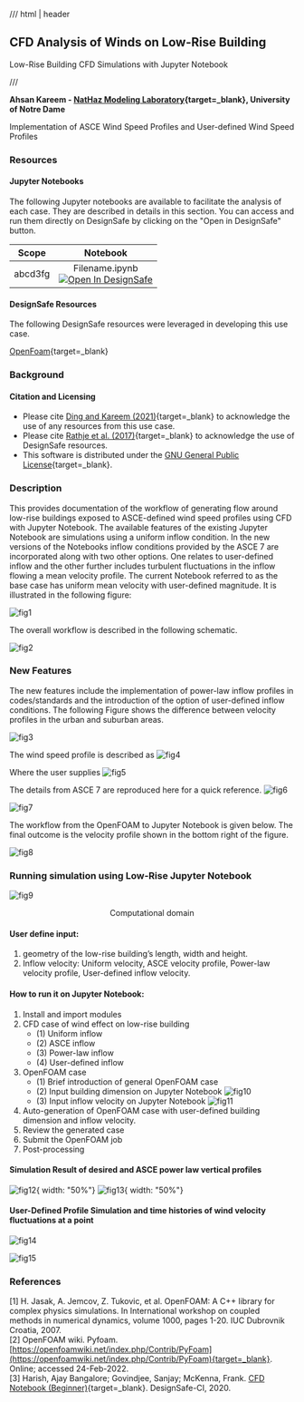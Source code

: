 /// html | header

## CFD Analysis of Winds on Low-Rise Building

Low-Rise Building CFD Simulations with Jupyter Notebook

///


**Ahsan Kareem - [NatHaz Modeling Laboratory](https://nathaz.nd.edu/){target=_blank}, University of Notre Dame**

Implementation of ASCE Wind Speed Profiles and User-defined Wind Speed Profiles

### Resources
 
#### Jupyter Notebooks
The following Jupyter notebooks are available to facilitate the analysis of each case. They are described in details in this section. You can access and run them directly on DesignSafe by clicking on the "Open in DesignSafe" button.

| Scope | Notebook |
| :-------: | :---------:  |
| abcd3fg | Filename.ipynb <br> [![Open In DesignSafe](https://raw.githubusercontent.com/geoelements/LearnMPM/main/DesignSafe-Badge.svg)](https://jupyter.designsafe-ci.org/hub/user-redirect/lab/tree/CommunityData/Use%20Case%20Products/OpenFOAM/PyFoam_Jupyter/Jupyter_PyFoam.ipynb) |

#### DesignSafe Resources

The following DesignSafe resources were leveraged in developing this use case.

[OpenFoam](https://www.designsafe-ci.org/use-designsafe/tools-applications/simulation/openfoam){target=_blank}<br/>



### Background
#### Citation and Licensing

* Please cite [Ding and Kareem (2021)](https://tigerprints.clemson.edu/cgi/viewcontent.cgi?article=1025&context=aawe){target=_blank} to acknowledge the use of any resources from this use case.
* Please cite [Rathje et al. (2017)](https://doi.org/10.1061/(ASCE)NH.1527-6996.0000246){target=_blank} to acknowledge the use of DesignSafe resources.
* This software is distributed under the [GNU General Public License](https://www.gnu.org/licenses/gpl-3.0.html){target=_blank}.


### Description

This provides documentation of the workflow of generating flow around low-rise buildings exposed to ASCE-defined wind speed profiles using CFD with Jupyter Notebook. The available features of the existing Jupyter Notebook are simulations using a uniform inflow condition. In the new versions of the Notebooks inflow conditions provided by the ASCE 7 are incorporated along with two other options. One relates to user-defined inflow and the other further includes turbulent fluctuations in the inflow flowing a mean velocity profile.
The current Notebook referred to as the base case has uniform mean velocity with user-defined magnitude. It is illustrated in the following figure:

![fig1](img2/Picture1.png)

The overall workflow is described in the following schematic. 

![fig2](img2/Picture2.png)

### New Features
The new features include the implementation of power-law inflow profiles in codes/standards and the introduction of the option of user-defined inflow conditions. The following Figure shows the difference between velocity profiles in the urban and suburban areas.  

![fig3](img2/Picture3.png)

The wind speed profile is described as 
![fig4](img2/Picture4.png)


Where the user supplies 
![fig5](img2/Picture5.png)


The details from ASCE 7 are reproduced here for a quick reference. 
![fig6](img2/Picture6.png)

![fig7](img2/Picture7.png)

The workflow from the OpenFOAM to Jupyter Notebook is given below. The final outcome is the velocity profile shown in the bottom right of the figure.

![fig8](img2/Picture8.png)
 
### Running simulation using Low-Rise Jupyter Notebook 

![fig9](img2/Picture9.png)
<p align="center">Computational domain </p>

#### User define input: 
1.	geometry of the low-rise building’s length, width and height.
2.	Inflow velocity:
Uniform velocity,
ASCE velocity profile,
Power-law velocity profile,
User-defined inflow velocity.

#### How to run it on Jupyter Notebook:

1.	Install and import modules
2.	CFD case of wind effect on low-rise building
	* (1) Uniform inflow
	* (2) ASCE inflow
	* (3) Power-law inflow
	* (4) User-defined inflow
3.	OpenFOAM case
	* (1) Brief introduction of general OpenFOAM case
	* (2) Input building dimension on Jupyter Notebook
	![fig10](img2/Picture10.png)
	* (3) Input inflow velocity on Jupyter Notebook
	![fig11](img2/Picture11.png)
4.	Auto-generation of OpenFOAM case with user-defined building dimension and inflow velocity.
5.	Review the generated case
6.	Submit the OpenFOAM job
7.	Post-processing 

#### Simulation Result of desired and ASCE power law vertical profiles 
![fig12](img2/Picture12.png){ width: "50%"}
![fig13](img2/Picture13.png){ width: "50%"}

#### User-Defined Profile Simulation and time histories of wind velocity fluctuations at a point
![fig14](img2/Picture14.png)

![fig15](img2/Picture15.png)

### References
[1] H. Jasak, A. Jemcov, Z. Tukovic, et al. OpenFOAM: A C++ library for complex physics simulations. In International workshop on coupled methods in numerical dynamics, volume 1000, pages 1-20. IUC Dubrovnik Croatia, 2007.<br />
[2] OpenFOAM wiki. Pyfoam. [https://openfoamwiki.net/index.php/Contrib/PyFoam](https://openfoamwiki.net/index.php/Contrib/PyFoam){target=_blank}. Online; accessed 24-Feb-2022.<br />
[3] Harish, Ajay Bangalore; Govindjee, Sanjay; McKenna, Frank. [CFD Notebook (Beginner)](https://www.designsafe-ci.org/data/browser/public/designsafe.storage.published/PRJ-2915){target=_blank}. DesignSafe-CI, 2020. <br />
